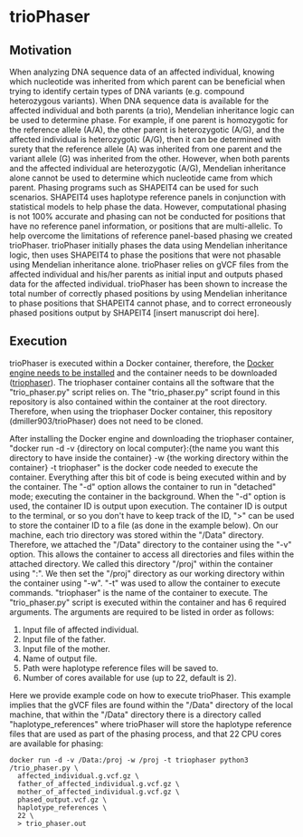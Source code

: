 # trioPhaser
## Motivation
When analyzing DNA sequence data of an affected individual, knowing which 
nucleotide was inherited from which parent can be beneficial when trying to 
identify certain types of DNA variants (e.g. compound heterozygous variants). 
When DNA sequence data is available for the affected individual and both 
parents (a trio), Mendelian inheritance logic can be used to determine phase. 
For example, if one parent is homozygotic for the reference allele (A/A), the 
other parent is heterozygotic (A/G), and the affected individual is 
heterozygotic (A/G), then it can be determined with surety that the reference 
allele (A) was inherited from one parent and the variant allele (G) was 
inherited from the other. However, when both parents and the affected 
individual are heterozygotic (A/G), Mendelian inheritance alone cannot be used 
to determine which nucleotide came from which parent. Phasing programs such as 
SHAPEIT4 can be used for such scenarios. SHAPEIT4 uses haplotype reference 
panels in conjunction with statistical models to help phase the data. However, 
computational phasing is not 100% accurate and phasing can not be conducted for 
positions that have no reference panel information, or positions that are 
multi-allelic. To help overcome the limitations of reference panel-based 
phasing we created trioPhaser. trioPhaser initially phases the data using 
Mendelian inheritance logic, then uses SHAPEIT4 to phase the positions that 
were not phasable using Mendelian inheritance alone. trioPhaser relies on gVCF 
files from the affected individual and his/her parents as initial input and 
outputs phased data for the affected individual. trioPhaser has been shown to
increase the total number of correctly phased positions by using Mendelian
inheritance to phase positions that SHAPEIT4 cannot phase, and to correct 
erroneously phased positions output by SHAPEIT4 [insert manuscript doi here].

## Execution
trioPhaser is executed within a Docker container, therefore, the [Docker engine
needs to be installed](https://docs.docker.com/desktop/) and the container 
needs to be downloaded 
([triophaser](https://hub.docker.com/repository/docker/dmill903/triophaser])). 
The triophaser container contains all the software that the "trio_phaser.py" 
script relies on. The "trio_phaser.py" script found in this repository is also 
contained within the container at the root directory. Therefore, when using the
triophaser Docker container, this repository (dmiller903/trioPhaser) does not 
need to be cloned. 

After installing the Docker engine and downloading the triophaser container,
"docker run -d -v {directory on local computer}:{the name you want this
directory to have inside the container} -w {the working directory within the
container} -t triophaser" is the docker code needed 
to execute the container. Everything after this bit of code is being executed 
within and by the container. The "-d" option allows the container to run in 
"detached" mode; executing the container in the background. When the "-d" 
option is used, the container ID is output upon execution. The container ID is 
output to the terminal, or so you don't have to keep track of the ID, ">" can 
be used to store the container ID to a file (as done in the example below). 
On our machine, each trio directory was stored within the "/Data" directory. 
Therefore, we attached the "/Data" directory to the container using the "-v" 
option. This allows the container to access all directories and files within 
the attached directory. We called this directory "/proj" within the container 
using ":". We then set the "/proj" directory as our working directory within 
the container using "-w". "-t" was used to allow the container to execute 
commands. "triophaser" is the name of the container to execute.
The "trio_phaser.py" script is executed within the container and has 6 required 
arguments. The arguments are required to be listed in order as follows:

1. Input file of affected individual.
2. Input file of the father.
3. Input file of the mother.
4. Name of output file.
5. Path were haplotype reference files will be saved to.
6. Number of cores available for use (up to 22, default is 2).

Here we provide example code on how to execute trioPhaser. This example implies
that the gVCF files are found within the "/Data" directory of the local machine,
that within the "/Data" directory there is a directory called
"haplotype_references" where trioPhaser will store the haplotype reference 
files that are used as part of the phasing process, and that 22 CPU cores are 
available for phasing:

```ignore
docker run -d -v /Data:/proj -w /proj -t triophaser python3 /trio_phaser.py \
  affected_individual.g.vcf.gz \
  father_of_affected_individual.g.vcf.gz \
  mother_of_affected_individual.g.vcf.gz \
  phased_output.vcf.gz \
  haplotype_references \
  22 \
  > trio_phaser.out
```
